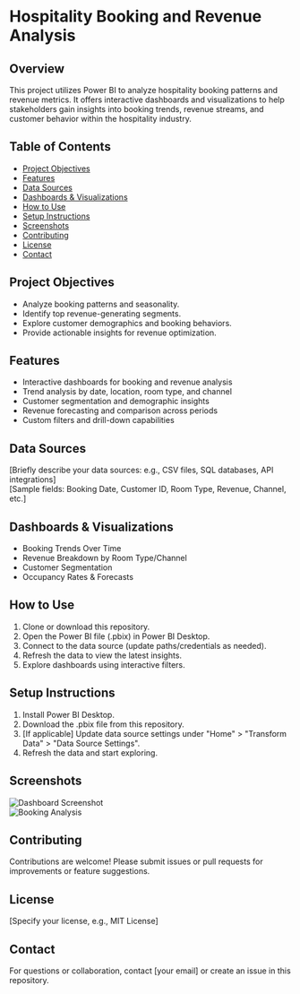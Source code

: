 # Hospitality Booking and Revenue Analysis

## Overview
This project utilizes Power BI to analyze hospitality booking patterns and revenue metrics. It offers interactive dashboards and visualizations to help stakeholders gain insights into booking trends, revenue streams, and customer behavior within the hospitality industry.

## Table of Contents
- [Project Objectives](#project-objectives)
- [Features](#features)
- [Data Sources](#data-sources)
- [Dashboards & Visualizations](#dashboards--visualizations)
- [How to Use](#how-to-use)
- [Setup Instructions](#setup-instructions)
- [Screenshots](#screenshots)
- [Contributing](#contributing)
- [License](#license)
- [Contact](#contact)

## Project Objectives
- Analyze booking patterns and seasonality.
- Identify top revenue-generating segments.
- Explore customer demographics and booking behaviors.
- Provide actionable insights for revenue optimization.

## Features
- Interactive dashboards for booking and revenue analysis
- Trend analysis by date, location, room type, and channel
- Customer segmentation and demographic insights
- Revenue forecasting and comparison across periods
- Custom filters and drill-down capabilities

## Data Sources
[Briefly describe your data sources: e.g., CSV files, SQL databases, API integrations]  
[Sample fields: Booking Date, Customer ID, Room Type, Revenue, Channel, etc.]

## Dashboards & Visualizations
- Booking Trends Over Time
- Revenue Breakdown by Room Type/Channel
- Customer Segmentation
- Occupancy Rates & Forecasts

## How to Use
1. Clone or download this repository.
2. Open the Power BI file (.pbix) in Power BI Desktop.
3. Connect to the data source (update paths/credentials as needed).
4. Refresh the data to view the latest insights.
5. Explore dashboards using interactive filters.

## Setup Instructions
1. Install Power BI Desktop.
2. Download the .pbix file from this repository.
3. [If applicable] Update data source settings under "Home" > "Transform Data" > "Data Source Settings".
4. Refresh the data and start exploring.

## Screenshots
![Dashboard Screenshot](path/to/screenshot1.png)  
![Booking Analysis](path/to/screenshot2.png)

## Contributing
Contributions are welcome! Please submit issues or pull requests for improvements or feature suggestions.

## License
[Specify your license, e.g., MIT License]

## Contact
For questions or collaboration, contact [your email] or create an issue in this repository.